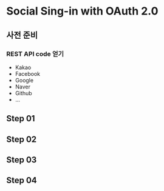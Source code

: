 # Social Sing-in with OAuth 2.0
## 사전 준비
### REST API code 얻기
- Kakao
- Facebook
- Google
- Naver
- Github
- ...
## Step 01
## Step 02
## Step 03
## Step 04